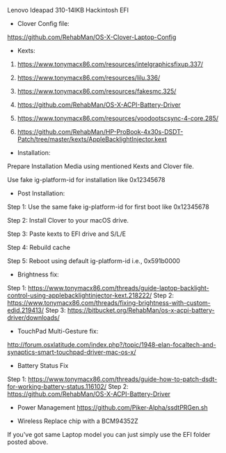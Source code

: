 Lenovo Ideapad 310-14IKB Hackintosh EFI

- Clover Config file:

https://github.com/RehabMan/OS-X-Clover-Laptop-Config

- Kexts:

1. https://www.tonymacx86.com/resources/intelgraphicsfixup.337/

2. https://www.tonymacx86.com/resources/lilu.336/

3. https://www.tonymacx86.com/resources/fakesmc.325/

4. https://github.com/RehabMan/OS-X-ACPI-Battery-Driver

5. https://www.tonymacx86.com/resources/voodootscsync-4-core.285/

6. https://github.com/RehabMan/HP-ProBook-4x30s-DSDT-Patch/tree/master/kexts/AppleBacklightInjector.kext


- Installation:

Prepare Installation Media using mentioned Kexts and Clover file.

Use fake ig-platform-id for installation like 0x12345678

- Post Installation:

Step 1: Use the same fake ig-platform-id for first boot like 0x12345678

Step 2: Install Clover to your macOS drive.

Step 3: Paste kexts to EFI drive and S/L/E

Step 4: Rebuild cache

Step 5: Reboot using default ig-platform-id i.e., 0x591b0000


- Brightness fix:

Step 1: https://www.tonymacx86.com/threads/guide-laptop-backlight-control-using-applebacklightinjector-kext.218222/
Step 2: https://www.tonymacx86.com/threads/fixing-brightness-with-custom-edid.219413/
Step 3: https://bitbucket.org/RehabMan/os-x-acpi-battery-driver/downloads/

- TouchPad Multi-Gesture fix:

http://forum.osxlatitude.com/index.php?/topic/1948-elan-focaltech-and-synaptics-smart-touchpad-driver-mac-os-x/

- Battery Status Fix

Step 1: https://www.tonymacx86.com/threads/guide-how-to-patch-dsdt-for-working-battery-status.116102/
Step 2: https://github.com/RehabMan/OS-X-ACPI-Battery-Driver

- Power Management
https://github.com/Piker-Alpha/ssdtPRGen.sh

- Wireless
Replace chip with a BCM94352Z

If you've got same Laptop model you can just simply use the EFI folder posted above.
